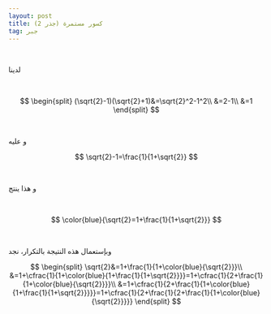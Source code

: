 ```yaml
---
layout: post
title: كسور مستمرة (جذر 2)
tag: جبر
---
```



<br>

لدينا

<br>

$$
\begin{split}
(\sqrt{2}-1)(\sqrt{2}+1)&=\sqrt{2}^2-1^2\\
&=2-1\\
&=1
\end{split}
$$

<br>

 و عليه
<br>

$$
\sqrt{2}-1=\frac{1}{1+\sqrt{2}}
$$

<br>

و هذا ينتج

<br>

$$
\color{blue}{\sqrt{2}=1+\frac{1}{1+\sqrt{2}}}
$$

<br>

وبإستعمال هذه النتيجة بالتكرار، نجد

$$
\begin{split}
\sqrt{2}&=1+\frac{1}{1+\color{blue}{\sqrt{2}}}\\
&=1+\cfrac{1}{1+\color{blue}{1+\frac{1}{1+\sqrt{2}}}}=1+\cfrac{1}{2+\frac{1}{1+\color{blue}{\sqrt{2}}}}\\
&=1+\cfrac{1}{2+\frac{1}{1+\color{blue}{1+\frac{1}{1+\sqrt{2}}}}}=1+\cfrac{1}{2+\frac{1}{2+\frac{1}{1+\color{blue}{\sqrt{2}}}}}
\end{split}
$$





